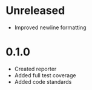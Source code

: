 # Unreleased

- Improved newline formatting

# 0.1.0

- Created reporter
- Added full test coverage
- Added code standards
